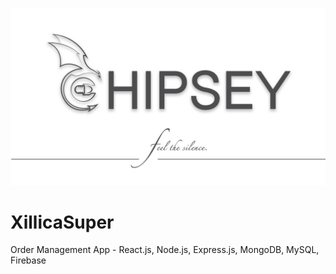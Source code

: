 ![Profile Image](https://github.com/Chipsey/Chipsey/blob/main/Chipsey-FB-Cover.jpg)


# XillicaSuper
Order Management App - React.js, Node.js, Express.js, MongoDB, MySQL, Firebase
